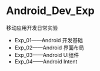 # Android_Dev_Exp
移动应用开发日常实验

* Exp_01——Android 开发基础
* Exp_02——Android 界面布局 
* Exp_03——Android  UI组件
* Exp_04——Android  Intent